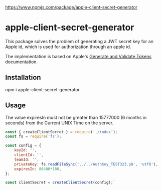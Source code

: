 https://www.npmjs.com/package/apple-client-secret-generator

# apple-client-secret-generator
This package solves the problem of generating a JWT secret key for an Apple id, which is used for authorization through an apple id.

The implementation is based on Apple's [Generate and Validate Tokens](https://developer.apple.com/documentation/sign_in_with_apple/generate_and_validate_tokens) documentation.
## Installation

npm i apple-client-secret-generator

## Usage
The value expiresIn must not be greater than 15777000 (6 months in seconds) from the Current UNIX Time on the server.

```js
const { createClientSecret } = require('./index');
const fs = require('fs');

const config = {
    keyId: '',
    clientId: '',
    teamId: '',
    privateKey: fs.readFileSync('../../AuthKey_TEST323.p8', 'utf8'),
    expiresIn: 86400*180,
};

const clientSecret = createClientSecret(config);`
```
